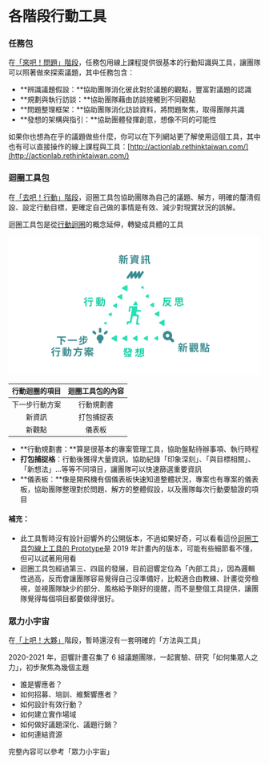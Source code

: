 # 各階段行動工具

### 任務包

在[「來吧！問題」階段](hang-dong-jia-gou-she-ji/lai-ba-wen-ti-suo-you-hang-dong-shi-wu-yi-ju-ti-an.md)，任務包用線上課程提供很基本的行動知識與工具，讓團隊可以照著做來探索議題，其中任務包含：

* **辨識議題假設：**協助團隊消化彼此對於議題的觀點，豐富對議題的認識
* **規劃與執行訪談：**協助團隊藉由訪談接觸到不同觀點
* **問題整理框架：**協助團隊消化訪談資料，將問題聚焦，取得團隊共識
* **發想的架構與指引：**協助團體發揮創意，想像不同的可能性

如果你也想為在乎的議題做些什麼，你可以在下列網站更了解使用這個工具，其中也有可以直接操作的線上課程與工具：[http://actionlab.rethinktaiwan.com/](http://actionlab.rethinktaiwan.com/)  


### **迴圈工具包**

在[「去吧！行動」階段](hang-dong-jia-gou-she-ji/qu-ba-hang-dong-wan-mei-hang-dong-gen-ben-bu-cun-zai-die-dai-you-hua-shi-zhi-wan-zheng.md)，迴圈工具包協助團隊為自己的議題、解方，明確的釐清假設、設定行動目標，更確定自己做的事情是有效、減少對現實狀況的誤解。

迴圈工具包是從[行動迴圈](hang-dong-hui-quan.md)的概念延伸，轉變成具體的工具

![](../../.gitbook/assets/action-loop-ee2b8cd4319f1a27b70825081ded77d9.svg)

| 行動迴圈的項目 | 迴圈工具包的內容 |
| :---: | :---: |
| 下一步行動方案 | 行動規劃書 |
| 新資訊 | 打包捕捉表 |
| 新觀點 | 儀表板 |

* **行動規劃書：**算是很基本的專案管理工具，協助盤點待辦事項、執行時程
* **打包捕捉格**：行動後獲得大量資訊，協助紀錄「印象深刻」、「與目標相關」、「新想法」...等等不同項目，讓團隊可以快速篩選重要資訊
* **儀表板：**像是開飛機有個儀表板快速知道整體狀況，專案也有專案的儀表板，協助團隊整理對於問題、解方的整體假設，以及團隊每次行動要驗證的項目

#### 補充：

* 此工具暫時沒有設計迴響外的公開版本，不過如果好奇，可以看看這份[迴圈工具包線上工具的 Prototype](https://rethinktaiwan2027.wixsite.com/rethinktaiwantool)是 2019 年計畫內的版本，可能有些細節看不懂，但可以試著用用看
* 迴圈工具包經過第三、四屆的發展，目前迴響定位為「內部工具」，因為邏輯性過高，反而會讓團隊容易覺得自己沒準備好，比較適合由教練、計畫從旁檢視，並視團隊缺少的部分、風格給予剛好的提醒，而不是整個工具提供，讓團隊覺得每個項目都要做得很好。

### **眾力小宇宙**

在[「上吧！大夥」](hang-dong-jia-gou-she-ji/shang-ba-da-huo-wo-you-de-shi-jing-yan-xia-yi-bu-jiu-shi-zhong-fu-jiu-shi-lei-ji-jiu-shi-zai-chuai.md)階段，暫時還沒有一套明確的「方法與工具」

2020-2021 年，迴響計畫召集了 6 組議題團隊，一起實驗、研究「如何集眾人之力」，初步聚焦為幾個主題

* 誰是響應者？
* 如何招募、培訓、維繫響應者？
* 如何設計有效行動？
* 如何建立實作場域
* 如何做好議題深化、議題行銷？
* 如何連結資源

完整內容可以參考「眾力小宇宙」

